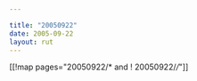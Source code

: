 ```yaml
---

title: "20050922"
date: 2005-09-22
layout: rut
---
```


[[!map pages="20050922/* and ! 20050922/*/*"]]
